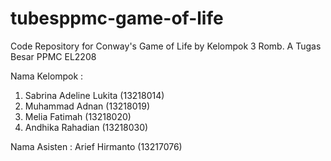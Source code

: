 # tubesppmc-game-of-life
Code Repository for Conway's Game of Life by Kelompok 3 Romb. A Tugas Besar PPMC EL2208

Nama Kelompok :
1. Sabrina Adeline Lukita (13218014)
2. Muhammad Adnan (13218019)
3. Melia Fatimah (13218020)
4. Andhika Rahadian (13218030)

Nama Asisten : Arief Hirmanto (13217076)